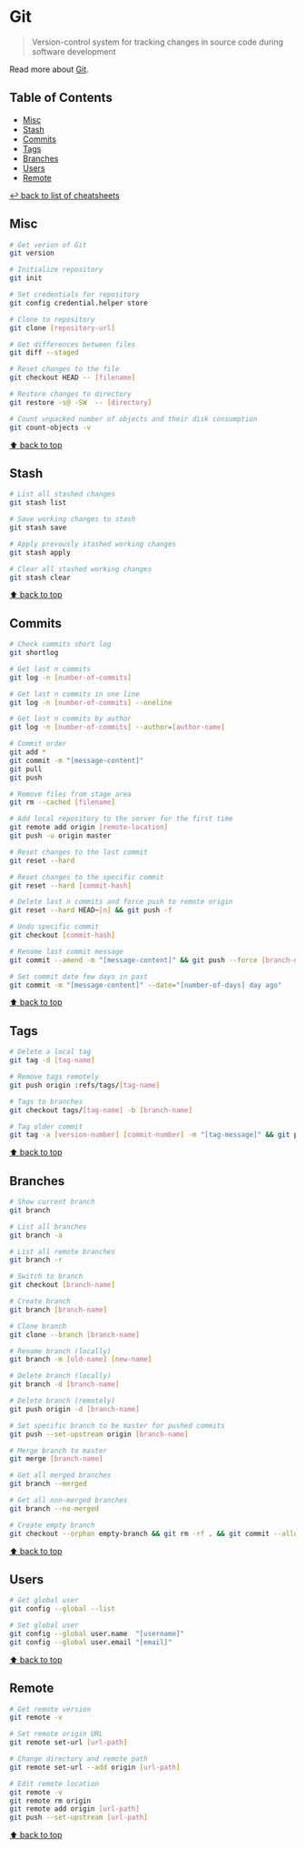 # Git
> Version-control system for tracking changes in source code during software development

Read more about [Git](https://git-scm.com/).

## Table of Contents

* [Misc](#misc)
* [Stash](#stash)
* [Commits](#commits)
* [Tags](#tags)
* [Branches](#branches)
* [Users](#users)
* [Remote](#remote)

[↩ back to list of cheatsheets](README.md#list-of-cheatsheets)

## Misc

```bash
# Get verion of Git
git version

# Initialize repository
git init

# Set credentials for repository
git config credential.helper store

# Clone to repository
git clone [repository-url]

# Get differences between files
git diff --staged

# Reset changes to the file
git checkout HEAD -- [filename]

# Restore changes to directory
git restore -s@ -SW  -- [directory]

# Count unpacked number of objects and their disk consumption
git count-objects -v
```

[⬆ back to top](#table-of-contents)

## Stash

```bash
# List all stashed changes
git stash list

# Save working changes to stash
git stash save

# Apply prevously stashed working changes
git stash apply

# Clear all stashed working changes
git stash clear
```

[⬆ back to top](#table-of-contents)

## Commits

```bash
# Check commits short log
git shortlog

# Get last n commits
git log -n [number-of-commits]

# Get last n commits in one line
git log -n [number-of-commits] --oneline

# Get last n commits by author
git log -n [number-of-commits] --author=[author-name]

# Commit order
git add *
git commit -m "[message-content]"
git pull
git push

# Remove files from stage area
git rm --cached [filename]

# Add local repository to the server for the first time
git remote add origin [remote-location]
git push -u origin master

# Reset changes to the last commit
git reset --hard

# Reset changes to the specific commit
git reset --hard [commit-hash]

# Delete last n commits and force push to remote origin
git reset --hard HEAD~[n] && git push -f

# Undo specific commit
git checkout [commit-hash]

# Rename last commit message
git commit --amend -m "[message-content]" && git push --force [branch-name]

# Set commit date few days in past
git commit -m "[message-content]" --date="[number-of-days] day ago"
```

[⬆ back to top](#table-of-contents)

## Tags

```bash
# Delete a local tag
git tag -d [tag-name]

# Remove tags remotely
git push origin :refs/tags/[tag-name]

# Tags to branches
git checkout tags/[tag-name] -b [branch-name]

# Tag older commit
git tag -a [version-number] [commit-number] -m "[tag-message]" && git push origin [version-number]
```

[⬆ back to top](#table-of-contents)

## Branches

```bash
# Show current branch
git branch

# List all branches
git branch -a

# List all remote branches
git branch -r

# Switch to branch
git checkout [branch-name]

# Create branch
git branch [branch-name]

# Clone branch
git clone --branch [branch-name]

# Rename branch (locally)
git branch -m [old-name] [new-name]

# Delete branch (locally)
git branch -d [branch-name]

# Delete branch (remotely)
git push origin -d [branch-name]

# Set specific branch to be master for pushed commits
git push --set-upstream origin [branch-name]

# Merge branch to master
git merge [branch-name]

# Get all merged branches
git branch --merged

# Get all non-merged branches
git branch --no-merged

# Create empty branch
git checkout --orphan empty-branch && git rm -rf . && git commit --allow-empty -m "Initial commit" && git push -u origin empty-branch
```

[⬆ back to top](#table-of-contents)

## Users

```bash
# Get global user
git config --global --list

# Set global user
git config --global user.name  "[username]"
git config --global user.email "[email]"
```

[⬆ back to top](#table-of-contents)

## Remote

```bash
# Get remote version
git remote -v

# Set remote origin URL
git remote set-url [url-path]

# Change directory and remote path
git remote set-url --add origin [url-path]

# Edit remote location
git remote -v
git remote rm origin
git remote add origin [url-path]
git push --set-upstream [url-path]
```

[⬆ back to top](#table-of-contents)
